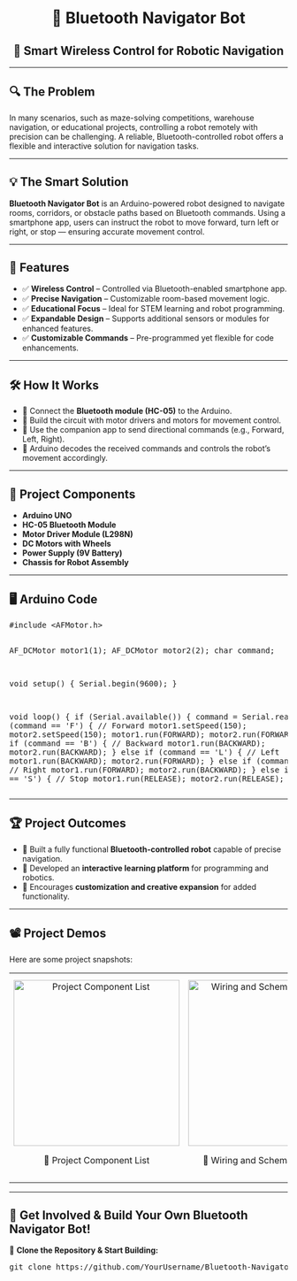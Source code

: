 <!DOCTYPE html>
<html lang="en">
<head>
    <meta charset="UTF-8">
    <meta name="viewport" content="width=device-width, initial-scale=1.0">
    <title>Bluetooth Navigator Bot</title>
</head>
<body>

<h1 align="center">🤖 Bluetooth Navigator Bot</h1>
<h2 align="center">📲 Smart Wireless Control for Robotic Navigation</h2>

<hr>

<h2>🔍 The Problem</h2>
<p>In many scenarios, such as maze-solving competitions, warehouse navigation, or educational projects, controlling a robot remotely with precision can be challenging. A reliable, Bluetooth-controlled robot offers a flexible and interactive solution for navigation tasks.</p>

<hr>

<h2>💡 The Smart Solution</h2>
<p><b>Bluetooth Navigator Bot</b> is an Arduino-powered robot designed to navigate rooms, corridors, or obstacle paths based on Bluetooth commands. Using a smartphone app, users can instruct the robot to move forward, turn left or right, or stop — ensuring accurate movement control.</p>

<hr>

<h2>🚀 Features</h2>
<ul>
    <li>✅ <b>Wireless Control</b> – Controlled via Bluetooth-enabled smartphone app.</li>
    <li>✅ <b>Precise Navigation</b> – Customizable room-based movement logic.</li>
    <li>✅ <b>Educational Focus</b> – Ideal for STEM learning and robot programming.</li>
    <li>✅ <b>Expandable Design</b> – Supports additional sensors or modules for enhanced features.</li>
    <li>✅ <b>Customizable Commands</b> – Pre-programmed yet flexible for code enhancements.</li>
</ul>

<hr>

<h2>🛠️ How It Works</h2>
<ul>
    <li>🔹 Connect the <b>Bluetooth module (HC-05)</b> to the Arduino.</li>
    <li>🔹 Build the circuit with motor drivers and motors for movement control.</li>
    <li>🔹 Use the companion app to send directional commands (e.g., Forward, Left, Right).</li>
    <li>🔹 Arduino decodes the received commands and controls the robot’s movement accordingly.</li>
</ul>

<hr>

<h2>📜 Project Components</h2>
<ul>
    <li><b>Arduino UNO</b></li>
    <li><b>HC-05 Bluetooth Module</b></li>
    <li><b>Motor Driver Module (L298N)</b></li>
    <li><b>DC Motors with Wheels</b></li>
    <li><b>Power Supply (9V Battery)</b></li>
    <li><b>Chassis for Robot Assembly</b></li>
</ul>

<hr>

<h2>🖥️ Arduino Code</h2>
<pre>
#include &lt;AFMotor.h&gt; 

AF_DCMotor motor1(1); 
AF_DCMotor motor2(2); 
char command; 

void setup() {
    Serial.begin(9600); 
}

void loop() {
    if (Serial.available()) {
        command = Serial.read();
        if (command == 'F') { // Forward
            motor1.setSpeed(150);
            motor2.setSpeed(150);
            motor1.run(FORWARD);
            motor2.run(FORWARD);
        } else if (command == 'B') { // Backward
            motor1.run(BACKWARD);
            motor2.run(BACKWARD);
        } else if (command == 'L') { // Left
            motor1.run(BACKWARD);
            motor2.run(FORWARD);
        } else if (command == 'R') { // Right
            motor1.run(FORWARD);
            motor2.run(BACKWARD);
        } else if (command == 'S') { // Stop
            motor1.run(RELEASE);
            motor2.run(RELEASE);
        }
    }
}
</pre>

<hr>

<h2>🏆 Project Outcomes</h2>
<ul>
    <li>🤖 Built a fully functional <b>Bluetooth-controlled robot</b> capable of precise navigation.</li>
    <li>🎯 Developed an <b>interactive learning platform</b> for programming and robotics.</li>
    <li>🔧 Encourages <b>customization and creative expansion</b> for added functionality.</li>
</ul>

<hr>

<h2>📽️ Project Demos</h2>

<p>Here are some project snapshots:</p>

<table align="center" border="0" cellpadding="10">
    <tr>
        <td align="center">
            <img src="https://github.com/YourUsername/Bluetooth-Navigator-Bot/blob/main/Project_Component_List.png" alt="Project Component List" width="300">
            <p>📸 Project Component List</p>
        </td>
        <td align="center">
            <img src="https://github.com/YourUsername/Bluetooth-Navigator-Bot/blob/main/Wiring_and_Schematic_Diagram.png" alt="Wiring and Schematic Diagram" width="300">
            <p>📸 Wiring and Schematic Diagram</p>
        </td>
        <td align="center">
            <img src="https://github.com/YourUsername/Bluetooth-Navigator-Bot/blob/main/Ultrasonic_Sensor_Test.png" alt="Ultrasonic Distance Sensor Test and Performance Analysis" width="300">
            <p>📸 Ultrasonic Distance Sensor Test and Performance Analysis</p>
        </td>
    </tr>
</table>

<hr>

<h2>🔗 Get Involved & Build Your Own Bluetooth Navigator Bot!</h2>
<p>🚀 <b>Clone the Repository & Start Building:</b></p>
<pre>
git clone https://github.com/YourUsername/Bluetooth-Navigator-Bot.git
</pre>

</body>
</html>
